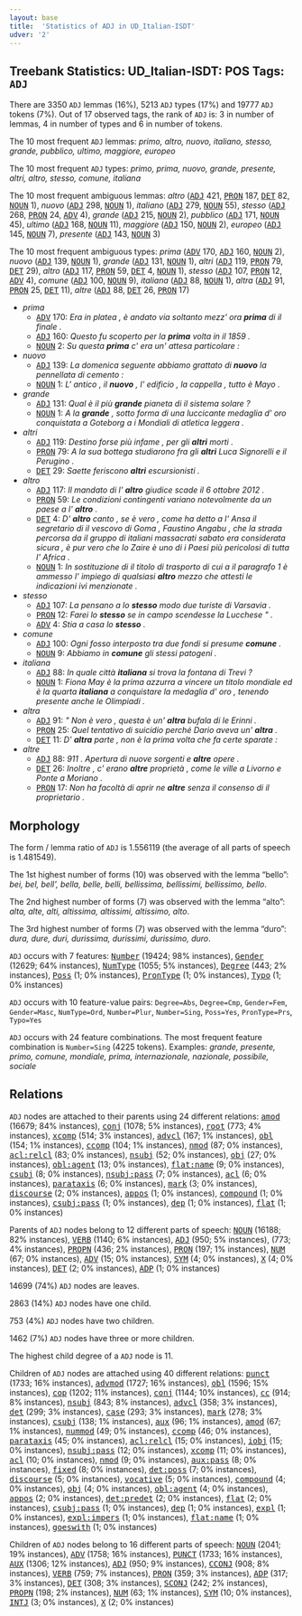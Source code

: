 ```yaml
---
layout: base
title:  'Statistics of ADJ in UD_Italian-ISDT'
udver: '2'
---
```


## Treebank Statistics: UD_Italian-ISDT: POS Tags: `ADJ`

There are 3350 `ADJ` lemmas (16%), 5213 `ADJ` types (17%) and 19777 `ADJ` tokens (7%).
Out of 17 observed tags, the rank of `ADJ` is: 3 in number of lemmas, 4 in number of types and 6 in number of tokens.

The 10 most frequent `ADJ` lemmas: <em>primo, altro, nuovo, italiano, stesso, grande, pubblico, ultimo, maggiore, europeo</em>

The 10 most frequent `ADJ` types:  <em>primo, prima, nuovo, grande, presente, altri, altro, stesso, comune, italiana</em>

The 10 most frequent ambiguous lemmas: <em>altro</em> (<tt><a href="it_isdt-pos-ADJ.html">ADJ</a></tt> 421, <tt><a href="it_isdt-pos-PRON.html">PRON</a></tt> 187, <tt><a href="it_isdt-pos-DET.html">DET</a></tt> 82, <tt><a href="it_isdt-pos-NOUN.html">NOUN</a></tt> 1), <em>nuovo</em> (<tt><a href="it_isdt-pos-ADJ.html">ADJ</a></tt> 298, <tt><a href="it_isdt-pos-NOUN.html">NOUN</a></tt> 1), <em>italiano</em> (<tt><a href="it_isdt-pos-ADJ.html">ADJ</a></tt> 279, <tt><a href="it_isdt-pos-NOUN.html">NOUN</a></tt> 55), <em>stesso</em> (<tt><a href="it_isdt-pos-ADJ.html">ADJ</a></tt> 268, <tt><a href="it_isdt-pos-PRON.html">PRON</a></tt> 24, <tt><a href="it_isdt-pos-ADV.html">ADV</a></tt> 4), <em>grande</em> (<tt><a href="it_isdt-pos-ADJ.html">ADJ</a></tt> 215, <tt><a href="it_isdt-pos-NOUN.html">NOUN</a></tt> 2), <em>pubblico</em> (<tt><a href="it_isdt-pos-ADJ.html">ADJ</a></tt> 171, <tt><a href="it_isdt-pos-NOUN.html">NOUN</a></tt> 45), <em>ultimo</em> (<tt><a href="it_isdt-pos-ADJ.html">ADJ</a></tt> 168, <tt><a href="it_isdt-pos-NOUN.html">NOUN</a></tt> 11), <em>maggiore</em> (<tt><a href="it_isdt-pos-ADJ.html">ADJ</a></tt> 150, <tt><a href="it_isdt-pos-NOUN.html">NOUN</a></tt> 2), <em>europeo</em> (<tt><a href="it_isdt-pos-ADJ.html">ADJ</a></tt> 145, <tt><a href="it_isdt-pos-NOUN.html">NOUN</a></tt> 7), <em>presente</em> (<tt><a href="it_isdt-pos-ADJ.html">ADJ</a></tt> 143, <tt><a href="it_isdt-pos-NOUN.html">NOUN</a></tt> 3)

The 10 most frequent ambiguous types:  <em>prima</em> (<tt><a href="it_isdt-pos-ADV.html">ADV</a></tt> 170, <tt><a href="it_isdt-pos-ADJ.html">ADJ</a></tt> 160, <tt><a href="it_isdt-pos-NOUN.html">NOUN</a></tt> 2), <em>nuovo</em> (<tt><a href="it_isdt-pos-ADJ.html">ADJ</a></tt> 139, <tt><a href="it_isdt-pos-NOUN.html">NOUN</a></tt> 1), <em>grande</em> (<tt><a href="it_isdt-pos-ADJ.html">ADJ</a></tt> 131, <tt><a href="it_isdt-pos-NOUN.html">NOUN</a></tt> 1), <em>altri</em> (<tt><a href="it_isdt-pos-ADJ.html">ADJ</a></tt> 119, <tt><a href="it_isdt-pos-PRON.html">PRON</a></tt> 79, <tt><a href="it_isdt-pos-DET.html">DET</a></tt> 29), <em>altro</em> (<tt><a href="it_isdt-pos-ADJ.html">ADJ</a></tt> 117, <tt><a href="it_isdt-pos-PRON.html">PRON</a></tt> 59, <tt><a href="it_isdt-pos-DET.html">DET</a></tt> 4, <tt><a href="it_isdt-pos-NOUN.html">NOUN</a></tt> 1), <em>stesso</em> (<tt><a href="it_isdt-pos-ADJ.html">ADJ</a></tt> 107, <tt><a href="it_isdt-pos-PRON.html">PRON</a></tt> 12, <tt><a href="it_isdt-pos-ADV.html">ADV</a></tt> 4), <em>comune</em> (<tt><a href="it_isdt-pos-ADJ.html">ADJ</a></tt> 100, <tt><a href="it_isdt-pos-NOUN.html">NOUN</a></tt> 9), <em>italiana</em> (<tt><a href="it_isdt-pos-ADJ.html">ADJ</a></tt> 88, <tt><a href="it_isdt-pos-NOUN.html">NOUN</a></tt> 1), <em>altra</em> (<tt><a href="it_isdt-pos-ADJ.html">ADJ</a></tt> 91, <tt><a href="it_isdt-pos-PRON.html">PRON</a></tt> 25, <tt><a href="it_isdt-pos-DET.html">DET</a></tt> 11), <em>altre</em> (<tt><a href="it_isdt-pos-ADJ.html">ADJ</a></tt> 88, <tt><a href="it_isdt-pos-DET.html">DET</a></tt> 26, <tt><a href="it_isdt-pos-PRON.html">PRON</a></tt> 17)


* <em>prima</em>
  * <tt><a href="it_isdt-pos-ADV.html">ADV</a></tt> 170: <em>Era in platea , è andato via soltanto mezz' ora <b>prima</b> di il finale .</em>
  * <tt><a href="it_isdt-pos-ADJ.html">ADJ</a></tt> 160: <em>Questo fu scoperto per la <b>prima</b> volta in il 1859 .</em>
  * <tt><a href="it_isdt-pos-NOUN.html">NOUN</a></tt> 2: <em>Su questa <b>prima</b> c' era un' attesa particolare :</em>
* <em>nuovo</em>
  * <tt><a href="it_isdt-pos-ADJ.html">ADJ</a></tt> 139: <em>La domenica seguente abbiamo grattato di <b>nuovo</b> la pennellata di cemento :</em>
  * <tt><a href="it_isdt-pos-NOUN.html">NOUN</a></tt> 1: <em>L' antico , il <b>nuovo</b> , l' edificio , la cappella , tutto è Mayo .</em>
* <em>grande</em>
  * <tt><a href="it_isdt-pos-ADJ.html">ADJ</a></tt> 131: <em>Qual è il più <b>grande</b> pianeta di il sistema solare ?</em>
  * <tt><a href="it_isdt-pos-NOUN.html">NOUN</a></tt> 1: <em>A la <b>grande</b> , sotto forma di una luccicante medaglia d' oro conquistata a Goteborg a i Mondiali di atletica leggera .</em>
* <em>altri</em>
  * <tt><a href="it_isdt-pos-ADJ.html">ADJ</a></tt> 119: <em>Destino forse più infame , per gli <b>altri</b> morti .</em>
  * <tt><a href="it_isdt-pos-PRON.html">PRON</a></tt> 79: <em>A la sua bottega studiarono fra gli <b>altri</b> Luca Signorelli e il Perugino .</em>
  * <tt><a href="it_isdt-pos-DET.html">DET</a></tt> 29: <em>Saette feriscono <b>altri</b> escursionisti .</em>
* <em>altro</em>
  * <tt><a href="it_isdt-pos-ADJ.html">ADJ</a></tt> 117: <em>Il mandato di l' <b>altro</b> giudice scade il 6 ottobre 2012 .</em>
  * <tt><a href="it_isdt-pos-PRON.html">PRON</a></tt> 59: <em>Le condizioni contingenti variano notevolmente da un paese a l' <b>altro</b> .</em>
  * <tt><a href="it_isdt-pos-DET.html">DET</a></tt> 4: <em>D' <b>altro</b> canto , se è vero , come ha detto a l' Ansa il segretario di il vescovo di Goma , Faustino Angabu , che la strada percorsa da il gruppo di italiani massacrati sabato era considerata sicura , è pur vero che lo Zaire è uno di i Paesi più pericolosi di tutta l' Africa .</em>
  * <tt><a href="it_isdt-pos-NOUN.html">NOUN</a></tt> 1: <em>In sostituzione di il titolo di trasporto di cui a il paragrafo 1 è ammesso l' impiego di qualsiasi <b>altro</b> mezzo che attesti le indicazioni ivi menzionate .</em>
* <em>stesso</em>
  * <tt><a href="it_isdt-pos-ADJ.html">ADJ</a></tt> 107: <em>La pensano a lo <b>stesso</b> modo due turiste di Varsavia .</em>
  * <tt><a href="it_isdt-pos-PRON.html">PRON</a></tt> 12: <em>Farei lo <b>stesso</b> se in campo scendesse la Lucchese " .</em>
  * <tt><a href="it_isdt-pos-ADV.html">ADV</a></tt> 4: <em>Stia a casa lo <b>stesso</b> .</em>
* <em>comune</em>
  * <tt><a href="it_isdt-pos-ADJ.html">ADJ</a></tt> 100: <em>Ogni fosso interposto tra due fondi si presume <b>comune</b> .</em>
  * <tt><a href="it_isdt-pos-NOUN.html">NOUN</a></tt> 9: <em>Abbiamo in <b>comune</b> gli stessi patogeni .</em>
* <em>italiana</em>
  * <tt><a href="it_isdt-pos-ADJ.html">ADJ</a></tt> 88: <em>In quale città <b>italiana</b> si trova la fontana di Trevi ?</em>
  * <tt><a href="it_isdt-pos-NOUN.html">NOUN</a></tt> 1: <em>Fiona May è la prima azzurra a vincere un titolo mondiale ed è la quarta <b>italiana</b> a conquistare la medaglia d' oro , tenendo presente anche le Olimpiadi .</em>
* <em>altra</em>
  * <tt><a href="it_isdt-pos-ADJ.html">ADJ</a></tt> 91: <em>" Non è vero , questa è un' <b>altra</b> bufala di le Erinni .</em>
  * <tt><a href="it_isdt-pos-PRON.html">PRON</a></tt> 25: <em>Quel tentativo di suicidio perché Dario aveva un' <b>altra</b> .</em>
  * <tt><a href="it_isdt-pos-DET.html">DET</a></tt> 11: <em>D' <b>altra</b> parte , non è la prima volta che fa certe sparate :</em>
* <em>altre</em>
  * <tt><a href="it_isdt-pos-ADJ.html">ADJ</a></tt> 88: <em>911 . Apertura di nuove sorgenti e <b>altre</b> opere .</em>
  * <tt><a href="it_isdt-pos-DET.html">DET</a></tt> 26: <em>Inoltre , c' erano <b>altre</b> proprietà , come le ville a Livorno e Ponte a Moriano .</em>
  * <tt><a href="it_isdt-pos-PRON.html">PRON</a></tt> 17: <em>Non ha facoltà di aprir ne <b>altre</b> senza il consenso di il proprietario .</em>

## Morphology

The form / lemma ratio of `ADJ` is 1.556119 (the average of all parts of speech is 1.481549).

The 1st highest number of forms (10) was observed with the lemma “bello”: <em>bei, bel, bell', bella, belle, belli, bellissima, bellissimi, bellissimo, bello</em>.

The 2nd highest number of forms (7) was observed with the lemma “alto”: <em>alta, alte, alti, altissima, altissimi, altissimo, alto</em>.

The 3rd highest number of forms (7) was observed with the lemma “duro”: <em>dura, dure, duri, durissima, durissimi, durissimo, duro</em>.

`ADJ` occurs with 7 features: <tt><a href="it_isdt-feat-Number.html">Number</a></tt> (19424; 98% instances), <tt><a href="it_isdt-feat-Gender.html">Gender</a></tt> (12629; 64% instances), <tt><a href="it_isdt-feat-NumType.html">NumType</a></tt> (1055; 5% instances), <tt><a href="it_isdt-feat-Degree.html">Degree</a></tt> (443; 2% instances), <tt><a href="it_isdt-feat-Poss.html">Poss</a></tt> (1; 0% instances), <tt><a href="it_isdt-feat-PronType.html">PronType</a></tt> (1; 0% instances), <tt><a href="it_isdt-feat-Typo.html">Typo</a></tt> (1; 0% instances)

`ADJ` occurs with 10 feature-value pairs: `Degree=Abs`, `Degree=Cmp`, `Gender=Fem`, `Gender=Masc`, `NumType=Ord`, `Number=Plur`, `Number=Sing`, `Poss=Yes`, `PronType=Prs`, `Typo=Yes`

`ADJ` occurs with 24 feature combinations.
The most frequent feature combination is `Number=Sing` (4225 tokens).
Examples: <em>grande, presente, primo, comune, mondiale, prima, internazionale, nazionale, possibile, sociale</em>


## Relations

`ADJ` nodes are attached to their parents using 24 different relations: <tt><a href="it_isdt-dep-amod.html">amod</a></tt> (16679; 84% instances), <tt><a href="it_isdt-dep-conj.html">conj</a></tt> (1078; 5% instances), <tt><a href="it_isdt-dep-root.html">root</a></tt> (773; 4% instances), <tt><a href="it_isdt-dep-xcomp.html">xcomp</a></tt> (514; 3% instances), <tt><a href="it_isdt-dep-advcl.html">advcl</a></tt> (167; 1% instances), <tt><a href="it_isdt-dep-obl.html">obl</a></tt> (154; 1% instances), <tt><a href="it_isdt-dep-ccomp.html">ccomp</a></tt> (104; 1% instances), <tt><a href="it_isdt-dep-nmod.html">nmod</a></tt> (87; 0% instances), <tt><a href="it_isdt-dep-acl-relcl.html">acl:relcl</a></tt> (83; 0% instances), <tt><a href="it_isdt-dep-nsubj.html">nsubj</a></tt> (52; 0% instances), <tt><a href="it_isdt-dep-obj.html">obj</a></tt> (27; 0% instances), <tt><a href="it_isdt-dep-obl-agent.html">obl:agent</a></tt> (13; 0% instances), <tt><a href="it_isdt-dep-flat-name.html">flat:name</a></tt> (9; 0% instances), <tt><a href="it_isdt-dep-csubj.html">csubj</a></tt> (8; 0% instances), <tt><a href="it_isdt-dep-nsubj-pass.html">nsubj:pass</a></tt> (7; 0% instances), <tt><a href="it_isdt-dep-acl.html">acl</a></tt> (6; 0% instances), <tt><a href="it_isdt-dep-parataxis.html">parataxis</a></tt> (6; 0% instances), <tt><a href="it_isdt-dep-mark.html">mark</a></tt> (3; 0% instances), <tt><a href="it_isdt-dep-discourse.html">discourse</a></tt> (2; 0% instances), <tt><a href="it_isdt-dep-appos.html">appos</a></tt> (1; 0% instances), <tt><a href="it_isdt-dep-compound.html">compound</a></tt> (1; 0% instances), <tt><a href="it_isdt-dep-csubj-pass.html">csubj:pass</a></tt> (1; 0% instances), <tt><a href="it_isdt-dep-dep.html">dep</a></tt> (1; 0% instances), <tt><a href="it_isdt-dep-flat.html">flat</a></tt> (1; 0% instances)

Parents of `ADJ` nodes belong to 12 different parts of speech: <tt><a href="it_isdt-pos-NOUN.html">NOUN</a></tt> (16188; 82% instances), <tt><a href="it_isdt-pos-VERB.html">VERB</a></tt> (1140; 6% instances), <tt><a href="it_isdt-pos-ADJ.html">ADJ</a></tt> (950; 5% instances),  (773; 4% instances), <tt><a href="it_isdt-pos-PROPN.html">PROPN</a></tt> (436; 2% instances), <tt><a href="it_isdt-pos-PRON.html">PRON</a></tt> (197; 1% instances), <tt><a href="it_isdt-pos-NUM.html">NUM</a></tt> (67; 0% instances), <tt><a href="it_isdt-pos-ADV.html">ADV</a></tt> (15; 0% instances), <tt><a href="it_isdt-pos-SYM.html">SYM</a></tt> (4; 0% instances), <tt><a href="it_isdt-pos-X.html">X</a></tt> (4; 0% instances), <tt><a href="it_isdt-pos-DET.html">DET</a></tt> (2; 0% instances), <tt><a href="it_isdt-pos-ADP.html">ADP</a></tt> (1; 0% instances)

14699 (74%) `ADJ` nodes are leaves.

2863 (14%) `ADJ` nodes have one child.

753 (4%) `ADJ` nodes have two children.

1462 (7%) `ADJ` nodes have three or more children.

The highest child degree of a `ADJ` node is 11.

Children of `ADJ` nodes are attached using 40 different relations: <tt><a href="it_isdt-dep-punct.html">punct</a></tt> (1733; 16% instances), <tt><a href="it_isdt-dep-advmod.html">advmod</a></tt> (1727; 16% instances), <tt><a href="it_isdt-dep-obl.html">obl</a></tt> (1596; 15% instances), <tt><a href="it_isdt-dep-cop.html">cop</a></tt> (1202; 11% instances), <tt><a href="it_isdt-dep-conj.html">conj</a></tt> (1144; 10% instances), <tt><a href="it_isdt-dep-cc.html">cc</a></tt> (914; 8% instances), <tt><a href="it_isdt-dep-nsubj.html">nsubj</a></tt> (843; 8% instances), <tt><a href="it_isdt-dep-advcl.html">advcl</a></tt> (358; 3% instances), <tt><a href="it_isdt-dep-det.html">det</a></tt> (299; 3% instances), <tt><a href="it_isdt-dep-case.html">case</a></tt> (293; 3% instances), <tt><a href="it_isdt-dep-mark.html">mark</a></tt> (278; 3% instances), <tt><a href="it_isdt-dep-csubj.html">csubj</a></tt> (138; 1% instances), <tt><a href="it_isdt-dep-aux.html">aux</a></tt> (96; 1% instances), <tt><a href="it_isdt-dep-amod.html">amod</a></tt> (67; 1% instances), <tt><a href="it_isdt-dep-nummod.html">nummod</a></tt> (49; 0% instances), <tt><a href="it_isdt-dep-ccomp.html">ccomp</a></tt> (46; 0% instances), <tt><a href="it_isdt-dep-parataxis.html">parataxis</a></tt> (45; 0% instances), <tt><a href="it_isdt-dep-acl-relcl.html">acl:relcl</a></tt> (15; 0% instances), <tt><a href="it_isdt-dep-iobj.html">iobj</a></tt> (15; 0% instances), <tt><a href="it_isdt-dep-nsubj-pass.html">nsubj:pass</a></tt> (12; 0% instances), <tt><a href="it_isdt-dep-xcomp.html">xcomp</a></tt> (11; 0% instances), <tt><a href="it_isdt-dep-acl.html">acl</a></tt> (10; 0% instances), <tt><a href="it_isdt-dep-nmod.html">nmod</a></tt> (9; 0% instances), <tt><a href="it_isdt-dep-aux-pass.html">aux:pass</a></tt> (8; 0% instances), <tt><a href="it_isdt-dep-fixed.html">fixed</a></tt> (8; 0% instances), <tt><a href="it_isdt-dep-det-poss.html">det:poss</a></tt> (7; 0% instances), <tt><a href="it_isdt-dep-discourse.html">discourse</a></tt> (5; 0% instances), <tt><a href="it_isdt-dep-vocative.html">vocative</a></tt> (5; 0% instances), <tt><a href="it_isdt-dep-compound.html">compound</a></tt> (4; 0% instances), <tt><a href="it_isdt-dep-obj.html">obj</a></tt> (4; 0% instances), <tt><a href="it_isdt-dep-obl-agent.html">obl:agent</a></tt> (4; 0% instances), <tt><a href="it_isdt-dep-appos.html">appos</a></tt> (2; 0% instances), <tt><a href="it_isdt-dep-det-predet.html">det:predet</a></tt> (2; 0% instances), <tt><a href="it_isdt-dep-flat.html">flat</a></tt> (2; 0% instances), <tt><a href="it_isdt-dep-csubj-pass.html">csubj:pass</a></tt> (1; 0% instances), <tt><a href="it_isdt-dep-dep.html">dep</a></tt> (1; 0% instances), <tt><a href="it_isdt-dep-expl.html">expl</a></tt> (1; 0% instances), <tt><a href="it_isdt-dep-expl-impers.html">expl:impers</a></tt> (1; 0% instances), <tt><a href="it_isdt-dep-flat-name.html">flat:name</a></tt> (1; 0% instances), <tt><a href="it_isdt-dep-goeswith.html">goeswith</a></tt> (1; 0% instances)

Children of `ADJ` nodes belong to 16 different parts of speech: <tt><a href="it_isdt-pos-NOUN.html">NOUN</a></tt> (2041; 19% instances), <tt><a href="it_isdt-pos-ADV.html">ADV</a></tt> (1758; 16% instances), <tt><a href="it_isdt-pos-PUNCT.html">PUNCT</a></tt> (1733; 16% instances), <tt><a href="it_isdt-pos-AUX.html">AUX</a></tt> (1306; 12% instances), <tt><a href="it_isdt-pos-ADJ.html">ADJ</a></tt> (950; 9% instances), <tt><a href="it_isdt-pos-CCONJ.html">CCONJ</a></tt> (908; 8% instances), <tt><a href="it_isdt-pos-VERB.html">VERB</a></tt> (759; 7% instances), <tt><a href="it_isdt-pos-PRON.html">PRON</a></tt> (359; 3% instances), <tt><a href="it_isdt-pos-ADP.html">ADP</a></tt> (317; 3% instances), <tt><a href="it_isdt-pos-DET.html">DET</a></tt> (308; 3% instances), <tt><a href="it_isdt-pos-SCONJ.html">SCONJ</a></tt> (242; 2% instances), <tt><a href="it_isdt-pos-PROPN.html">PROPN</a></tt> (198; 2% instances), <tt><a href="it_isdt-pos-NUM.html">NUM</a></tt> (63; 1% instances), <tt><a href="it_isdt-pos-SYM.html">SYM</a></tt> (10; 0% instances), <tt><a href="it_isdt-pos-INTJ.html">INTJ</a></tt> (3; 0% instances), <tt><a href="it_isdt-pos-X.html">X</a></tt> (2; 0% instances)

